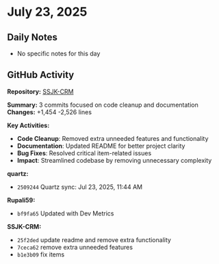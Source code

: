 ﻿# July 23, 2025

## Daily Notes

- No specific notes for this day

## GitHub Activity

**Repository:** [SSJK-CRM](https://github.com/Rupali59/SSJK-CRM)

**Summary:** 3 commits focused on code cleanup and documentation
**Changes:** +1,454 -2,526 lines

**Key Activities:**
- **Code Cleanup**: Removed extra unneeded features and functionality
- **Documentation**: Updated README for better project clarity
- **Bug Fixes**: Resolved critical item-related issues
- **Impact**: Streamlined codebase by removing unnecessary complexity


**quartz:**
- `2509244` Quartz sync: Jul 23, 2025, 11:44 AM

**Rupali59:**
- `bf9fa65` Updated with Dev Metrics

**SSJK-CRM:**
- `25f2ded` update readme and remove extra functionality
- `7ceca62` remove extra unneeded features
- `b1e3b09` fix items
